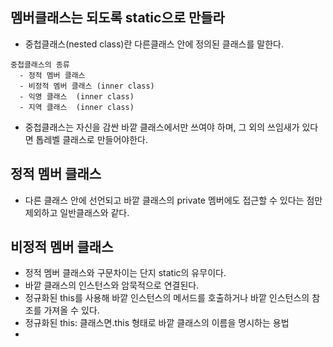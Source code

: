 ## 멤버클래스는 되도록 static으로 만들라
  - 중첩클래스(nested class)란 다른클래스 안에 정의된 클래스를 말한다.
  ```
  중첩클래스의 종류
    - 정적 멤버 클래스
    - 비정적 멤버 클래스 (inner class)
    - 익명 클래스  (inner class)
    - 지역 클래스  (inner class)
  ```
  - 중첩클래스는 자신을 감싼 바깥 클래스에서만 쓰여야 하며, 그 외의 쓰임새가 있다면 톱레벨 클래스로 만들어야한다.

## 정적 멤버 클래스
  - 다른 클래스 안에 선언되고 바깥 클래스의  private 멤버에도 접근할 수 있다는 점만 제외하고 일반클래스와 같다.
 
 
## 비정적 멤버 클래스
  - 정적 멤버 클래스와 구문차이는 단지 static의 유무이다.
  - 바깥 클래스의 인스턴스와 암묵적으로 연결된다.
  - 정규화된 this를 사용해 바깥 인스턴스의 메서드를 호출하거나 바깥 인스턴스의 참조를 가져올 수 있다.
   - 정규화된 this: 클래스면.this 형태로 바깥 클래스의 이름을 명시하는 용법
  - 
